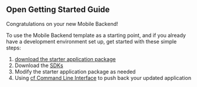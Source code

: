 Open Getting Started Guide
-----------------------------------------
Congratulations on your new Mobile Backend!

To use the Mobile Backend template as a starting point, and if you already have a development environment set up, get started with these simple steps:

1. [download the starter application package](https://console-classic.eu-gb.bluemix.net:443/rest/../rest/apps/3cc70c37-3027-4df7-88c3-edf4e34c37a8/starter-download)
2. Download the [SDKs](https://www.eu-gb.bluemix.net/docs/#starters/mobile/sdk.html)
3. Modify the starter application package as needed
4. Using [cf Command Line Interface](https://github.com/cloudfoundry/cli) to push back your updated application